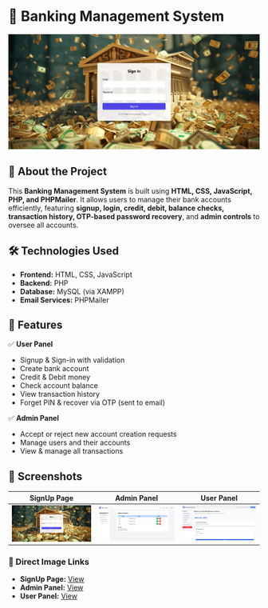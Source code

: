 # 🏦 Banking Management System

![SignUp Page](img/screenshot/SignUp.png)

## 📌 About the Project

This **Banking Management System** is built using **HTML, CSS, JavaScript, PHP, and PHPMailer**. It allows users to manage their bank accounts efficiently, featuring **signup, login, credit, debit, balance checks, transaction history, OTP-based password recovery**, and **admin controls** to oversee all accounts.

## 🛠️ Technologies Used

- **Frontend:** HTML, CSS, JavaScript
- **Backend:** PHP
- **Database:** MySQL (via XAMPP)
- **Email Services:** PHPMailer

## 🔐 Features

✅ **User Panel**

- Signup & Sign-in with validation
- Create bank account
- Credit & Debit money
- Check account balance
- View transaction history
- Forget PIN & recover via OTP (sent to email)

✅ **Admin Panel**

- Accept or reject new account creation requests
- Manage users and their accounts
- View & manage all transactions

## 📸 Screenshots

| SignUp Page                          | Admin Panel                                  | User Panel                                 |
| ------------------------------------ | -------------------------------------------- | ------------------------------------------ |
| ![SignUp](img/screenshot/SignUp.png) | ![AdminPanel](img/screenshot/AdminPanel.png) | ![UserPanel](img/screenshot/UserPanel.png) |

### 🔗 Direct Image Links

- **SignUp Page:** [View](https://raw.githubusercontent.com/alfahad5/Banking-Management-System/main/img/screenshot/SignUp.png)
- **Admin Panel:** [View](https://raw.githubusercontent.com/alfahad5/Banking-Management-System/main/img/screenshot/AdminPanel.png)
- **User Panel:** [View](https://raw.githubusercontent.com/alfahad5/Banking-Management-System/main/img/screenshot/UserPanel.png)
